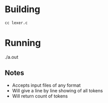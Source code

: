 # Building 
```
cc lexer.c
```

# Running 

./a.out

## Notes 
- Accepts input files of any format 
- Will give a line by line showing  of all tokens
- Will return count of tokens 
